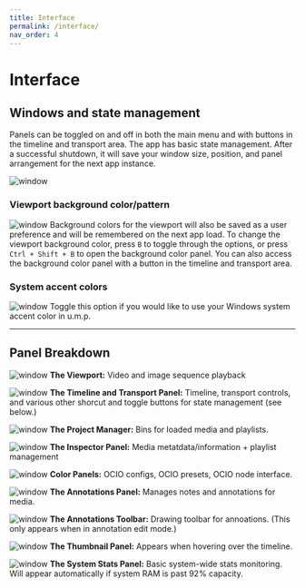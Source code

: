 ```yaml
---
title: Interface
permalink: /interface/
nav_order: 4
---
```


# Interface

## Windows and state management

Panels can be toggled on and off in both the main menu and with buttons in the timeline and transport area. The app has basic state management. After a successful shutdown, it will save your window size, position, and panel arrangement for the next app instance.

![window](images/TabTip_ullUmjtFO6.png)

### Viewport background color/pattern

![window](images/TabTip_rw4JnktPoi.png)
Background colors for the viewport will also be saved as a user preference and will be remembered on the next app load. To change the viewport background color, press `B` to toggle through the options, or press `Ctrl + Shift + B` to open the background color panel. You can also access the background color panel with a button in the timeline and transport area.

### System accent colors

![window](images/TabTip_x9kxLzwOyT.png)
Toggle this option if you would like to use your Windows system accent color in u.m.p.

---

## Panel Breakdown

![window](images/TabTip_QyoZxa5U2u.png)
**The Viewport:** Video and image sequence playback


![window](images/TabTip_j458ssO1lq.png)
**The Timeline and Transport Panel:** Timeline, transport controls, and various other shorcut and toggle buttons for state management (see below.)


![window](images/TabTip_iCda3qgdkT.png)
**The Project Manager:** Bins for loaded media and playlists.


![window](images/TabTip_Xan3Fd6Far.png)
**The Inspector Panel:** Media metatdata/information + playlist management


![window](images/TabTip_sYoWcinduE.png)
**Color Panels:** OCIO configs, OCIO presets, OCIO node interface.


![window](images/TabTip_hd2a72E16d.png)
**The Annotations Panel:** Manages notes and annotations for media.


![window](images/TabTip_s790kwrxGw.png)
**The Annotations Toolbar:** Drawing toolbar for annoations. (This only appears when in annotation edit mode.)


![window](images/TabTip_z05dCXBv2l.png)
**The Thumbnail Panel:** Appears when hovering over the timeline.


![window](images/TabTip_k9bmGGNa92.png)
**The System Stats Panel:** Basic system-wide stats monitoring. Will appear automatically if system RAM is past 92% capacity.
